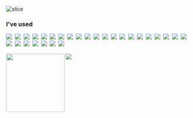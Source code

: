 ![slice](https://capsule-render.vercel.app/api?type=slice&color=10:000080,100:FFFFFF&height=150&text=Kim%20TaeHoon(金%20泰勳)&fontAlign=20&rotate=0&fontAlignY=60&descAlign=70&descAlignY=44&fontSize=30)
 

               
<div align="left"> 
<h3> I've used</h3>
<img src="https://img.shields.io/badge/Java-007396?style=flat-square&logo=Java&logoColor=white"/>&nbsp 
<img src="https://img.shields.io/badge/Python-3766AB?style=flat-square&logo=Python&logoColor=white"/>&nbsp 
<img src="https://img.shields.io/badge/PHP-777BB4?style=flat-square&logo=PHP&logoColor=white"/>&nbsp   
<img src="https://img.shields.io/badge/Andorid-3DDC84?style=flat-square&logo=Android&logoColor=white"/>&nbsp 
<img src="https://img.shields.io/badge/ios-000000?style=flat-square&logo=ios&logoColor=white"/>&nbsp 
<img src="https://img.shields.io/badge/Kotlin-7F52FF?style=flat-square&logo=Kotlin&logoColor=white"/>&nbsp
<img src="https://img.shields.io/badge/Unity-111111?style=flat-square&logo=Unity&logoColor=white"/>&nbsp
<img src="https://img.shields.io/badge/Swift-F05138?style=flat-square&logo=Swift&logoColor=white"/>&nbsp 
<img src="https://img.shields.io/badge/React-61DAFB?style=flat-square&logo=React&logoColor=black"/>&nbsp 
<img src="https://img.shields.io/badge/Node.js-339933?style=flat-square&logo=Node.js&logoColor=white"/>&nbsp 
<img src="https://img.shields.io/badge/SpringBoot-6DB33f?style=flat-square&logo=SpringBoot&logoColor=white"/>&nbsp
<img src="https://img.shields.io/badge/Laravel-FF2D20?style=flat-square&logo=Laravel&logoColor=white"/>&nbsp 
<img src="https://img.shields.io/badge/Jupyter Notebook-F37626?style=flat-square&logo=Jupyter&logoColor=white"/>&nbsp 
<img src="https://img.shields.io/badge/TensorFlow-FF6F00?style=flat-square&logo=TensorFlow&logoColor=white"/>&nbsp  
<img src="https://img.shields.io/badge/MySQL-4479A1?style=flat-square&logo=MySQL&logoColor=white"/>&nbsp 
<img src="https://img.shields.io/badge/SQLite-003B57?style=flat-square&logo=SQLite&logoColor=white"/>&nbsp 
<img src="https://img.shields.io/badge/Oracle-F80000?style=flat-square&logo=Oracle&logoColor=white"/>&nbsp
<img src="https://img.shields.io/badge/JavaScript-F7DF1E?style=flat-square&logo=JavaScript&logoColor=white"/>&nbsp 
<img src="https://img.shields.io/badge/HTML5-E34F26?style=flat-square&logo=HTML5&logoColor=white"/>&nbsp 
<img src="https://img.shields.io/badge/CSS3-1572B6?style=flat-square&logo=CSS3&logoColor=white"/>&nbsp 
<img src="https://img.shields.io/badge/Apache Tomcat-F8DC70?style=flat-square&logo=Apache Tomcat&logoColor=black"/>&nbsp 
<img src="https://img.shields.io/badge/AWS-232F3E?style=flat-square&logo=Amazon AWS&logoColor=white"/>&nbsp
<img src="https://img.shields.io/badge/jQuery-0769AD?style=flat-square&logo=jQuery&logoColor=white"/>&nbsp 
<img src="https://img.shields.io/badge/Bootstrap-7952B3?style=flat-square&logo=Bootstrap&logoColor=white"/>&nbsp
<img src="https://img.shields.io/badge/Docker-2496ED?style=flat-square&logo=Docker&logoColor=white"/>&nbsp 
<img src="https://img.shields.io/badge/VirtualBox-183A61?style=flat-square&logo=VirtualBox&logoColor=white"/>&nbsp 
<img src="https://img.shields.io/badge/Raspberry Pi-A22846?style=flat-square&logo=Raspberry Pi&logoColor=white"/>&nbsp 
<img src="https://img.shields.io/badge/C Sharp-239120?style=flat-square&logo=C Sharp&logoColor=white"/>&nbsp 
</div>
<br>
<div align="left"> 
<a href="https://www.credly.com/badges/b10a75a4-9520-4849-994b-d19da8cc2ece/public_url">
<img align="left" margin-right="500" src="https://user-images.githubusercontent.com/59690816/172753872-df5b3d75-e4a3-4e79-9812-22a5d31d5c71.png" height="160"/></a>   
<img  src="http://mazassumnida.wtf/api/v2/generate_badge?boj=rlaxogns6515"> 
</div>
 




